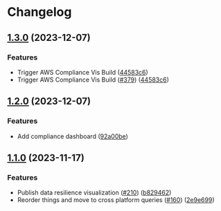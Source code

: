 # Changelog

## [1.3.0](https://github.com/cloudquery/policies-premium/compare/visualization-aws-compliance-v1.2.0...visualization-aws-compliance-v1.3.0) (2023-12-07)


### Features

* Trigger AWS Compliance Vis Build ([44583c6](https://github.com/cloudquery/policies-premium/commit/44583c61f618ba13ac02b8c7c7d087440243ec25))
* Trigger AWS Compliance Vis Build ([#379](https://github.com/cloudquery/policies-premium/issues/379)) ([44583c6](https://github.com/cloudquery/policies-premium/commit/44583c61f618ba13ac02b8c7c7d087440243ec25))

## [1.2.0](https://github.com/cloudquery/policies-premium/compare/visualization-aws-compliance-v1.1.0...visualization-aws-compliance-v1.2.0) (2023-12-07)


### Features

* Add compliance dashboard ([92a00be](https://github.com/cloudquery/policies-premium/commit/92a00be220c002062d88fd88d64ca34c0387bebd))

## [1.1.0](https://github.com/cloudquery/policies-premium/compare/visualization-aws-compliance-v1.0.0...visualization-aws-compliance-v1.1.0) (2023-11-17)


### Features

* Publish data resilience visualization ([#210](https://github.com/cloudquery/policies-premium/issues/210)) ([b829462](https://github.com/cloudquery/policies-premium/commit/b82946236b244f1ecee8162add69e06567a7b6ed))
* Reorder things and move to cross platform queries ([#160](https://github.com/cloudquery/policies-premium/issues/160)) ([2e9e699](https://github.com/cloudquery/policies-premium/commit/2e9e6995991e12f4e6df7b73e6f7d662b0f56430))

